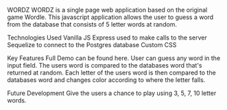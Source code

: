 WORDZ 
WORDZ is a single page web application based on the original game Wordle. This javascript application allows the user to guess a word from the database that consists of 5 letter words at random. 

Technologies Used
Vanilla JS 
Express used to make calls to the server 
Sequelize to connect to the Postgres database 
Custom CSS 

Key Features 
Full Demo can be found here.
User can guess any word in the input field. The users word is compared to the databases word that's returned at random. Each letter of the users word is then compared to the databases word and changes color according to where the letter falls. 

Future Development 
Give the users a chance to play using 3, 5, 7, 10 letter words. 
